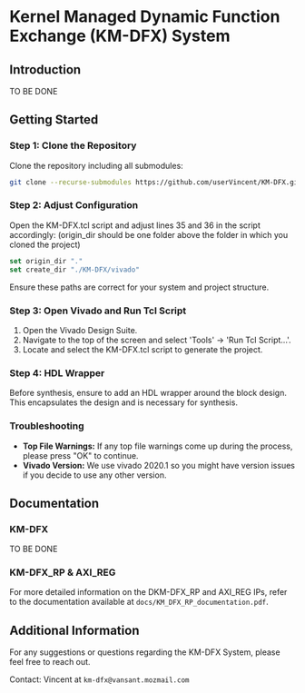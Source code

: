 # Kernel Managed Dynamic Function Exchange (KM-DFX) System

## Introduction
TO BE DONE

## Getting Started

### Step 1: Clone the Repository

Clone the repository including all submodules:

```bash
git clone --recurse-submodules https://github.com/userVincent/KM-DFX.git
```

### Step 2: Adjust Configuration

Open the KM-DFX.tcl script and adjust lines 35 and 36 in the script accordingly:
(origin_dir should be one folder above the folder in which you cloned the project)

```tcl
set origin_dir "."
set create_dir "./KM-DFX/vivado"
```

Ensure these paths are correct for your system and project structure.

### Step 3: Open Vivado and Run Tcl Script

1. Open the Vivado Design Suite.
2. Navigate to the top of the screen and select 'Tools' -> 'Run Tcl Script...'.
3. Locate and select the KM-DFX.tcl script to generate the project.

### Step 4: HDL Wrapper

Before synthesis, ensure to add an HDL wrapper around the block design. This encapsulates the design and is necessary for synthesis.

### Troubleshooting

- **Top File Warnings:** If any top file warnings come up during the process, please press "OK" to continue.
- **Vivado Version:** We use vivado 2020.1 so you might have version issues if you decide to use any other version.

## Documentation
### KM-DFX
TO BE DONE
### KM-DFX_RP & AXI_REG
For more detailed information on the DKM-DFX_RP and AXI_REG IPs, refer to the documentation available at `docs/KM_DFX_RP_documentation.pdf`.

## Additional Information

For any suggestions or questions regarding the KM-DFX System, please feel free to reach out.

Contact: Vincent at `km-dfx@vansant.mozmail.com`
